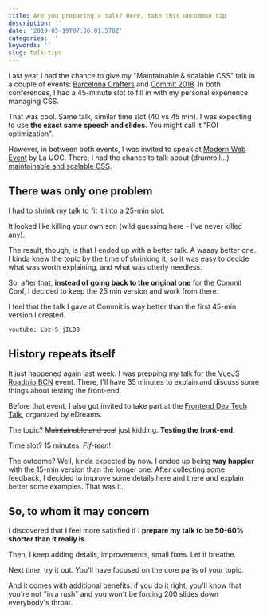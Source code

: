 ```yaml
---
title: Are you preparing a talk? Here, take this uncommon tip
description: ''
date: '2019-05-19T07:36:01.570Z'
categories: ''
keywords: ''
slug: talk-tips
---
```


Last year I had the chance to give my "Maintainable & scalable CSS" talk in a couple of events: [Barcelona Crafters](https://softwarecrafters.barcelona/2018/index.html) and [Commit 2018](https://2018.commit-conf.com/). In both conferences, I had a 45-minute slot to fill in with my personal experience managing CSS.

That was cool. Same talk, similar time slot (40 vs 45 min). I was expecting to use **the exact same speech and slides**. You might call it "ROI optimization".

However, in between both events, I was invited to speak at [Modern Web Event](https://mosaic.uoc.edu/modern-web-event/) by La UOC. There, I had the chance to talk about (drumroll...) [maintainable and scalable CSS](https://www.youtube.com/watch?v=tRQXaq-uCSc).

## There was only one problem 
I had to shrink my talk to fit it into a 25-min slot.

It looked like killing your own son (wild guessing here - I've never killed any).

The result, though, is that I ended up with a better talk. A waaay better one. I kinda knew the topic by the time of shrinking it, so it was easy to decide what was worth explaining, and what was utterly needless.

So, after that, **instead of going back to the original one** for the Commit Conf, I decided to keep the 25 min version and work from there.

I feel that the talk I gave at Commit is way better than the first 45-min version I created.

 `youtube: Lbz-S_jILD8`

## History repeats itself

It just happened again last week. I was prepping my talk for the [VueJS Roadtrip BCN](https://vuejsroadtrip.com/barcelona/) event. There, I'll have 35 minutes to explain and discuss some things about testing the front-end.

Before that event, I also got invited to take part at the [Frontend Dev Tech Talk](https://www.eventbrite.com/e/edreamjs-frontend-dev-tech-talk-tickets-61779463037), organized by eDreams.

The topic? <s>Maintainable and scal</s> just kidding. **Testing the front-end**.

Time slot? 15 minutes. _Fif-teen_!

The outcome? Well, kinda expected by now. I ended up being **way happier** with the 15-min version than the longer one. After collecting some feedback, I decided to improve some details here and there and explain better some examples. That was it.

## So, to whom it may concern
I discovered that I feel more satisfied if I **prepare my talk to be 50-60% shorter than it really is**.

Then, I keep adding details, improvements, small fixes. Let it breathe.

Next time, try it out. You'll have focused on the core parts of your topic.

And it comes with additional benefits: if you do it right, you'll know that you're not "in a rush" and you won't be forcing 200 slides down everybody's throat.
